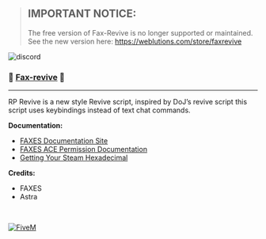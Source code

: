 > ## **IMPORTANT NOTICE:**
> The free version of Fax-Revive is no longer supported or maintained. See the new version here:
> https://weblutions.com/store/faxrevive

![discord](https://api.weblutions.com/discord/invite/faxes)


### 📠 [Fax-revive][5mlink] 📠

----

RP Revive is a new style Revive script, inspired by DoJ’s revive script this script uses keybindings instead of text chat commands.

**Documentation:**
- [FAXES Documentation Site](https://docs.faxes.zone/docs)
- [FAXES ACE Permission Documentation](https://docs.faxes.zone/docs/aceperms)
- [Getting Your Steam Hexadecimal](https://docs.faxes.zone/docs/getting-your-steam-hex)

**Credits:**
- FAXES
- Astra 

<br />

[![FiveM](https://faxes.zone/i/r5byi.png)][5mlink]

[5mlink]: https://forum.cfx.re/t/130876
